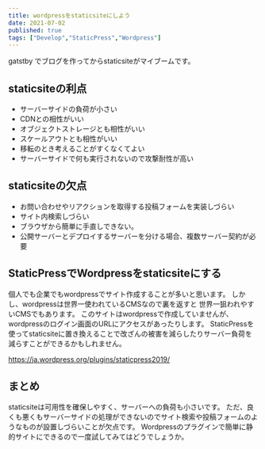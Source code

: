 ```yaml
---
title: wordpressをstaticsiteにしよう
date: 2021-07-02
published: true
tags: ["Develop","StaticPress","Wordpress"]
---
```


gatstby でブログを作ってからstaticsiteがマイブームです。

## staticsiteの利点

- サーバーサイドの負荷が小さい
- CDNとの相性がいい
- オブジェクトストレージとも相性がいい
- スケールアウトとも相性がいい
- 移転のとき考えることがすくなくてよい
- サーバーサイドで何も実行されないので攻撃耐性が高い

## staticsiteの欠点

- お問い合わせやリアクションを取得する投稿フォームを実装しづらい
- サイト内検索しづらい
- ブラウザから簡単に手直しできない。
- 公開サーバーとデプロイするサーバーを分ける場合、複数サーバー契約が必要

## StaticPressでWordpressをstaticsiteにする

個人でも企業でもwordpressでサイト作成することが多いと思います。
しかし、wordpressは世界一使われているCMSなので裏を返すと
世界一狙われやすいCMSでもあります。
このサイトはwordpressで作成していませんが、wordpressのログイン画面のURLにアクセスがあったりします。
StaticPressを使ってstaticsiteに置き換えることで改ざんの被害を減らしたりサーバー負荷を減らすことができるかもしれません。

https://ja.wordpress.org/plugins/staticpress2019/

## まとめ

staticsiteは可用性を確保しやすく、サーバーへの負荷も小さいです。
ただ、良くも悪くもサーバーサイドの処理ができないのでサイト検索や投稿フォームのようなものが設置しづらいことが欠点です。
Wordpressのプラグインで簡単に静的サイトにできるので一度試してみてはどうでしょうか。

